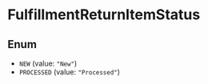 # FulfillmentReturnItemStatus

## Enum

* `NEW` (value: `"New"`)
* `PROCESSED` (value: `"Processed"`)
